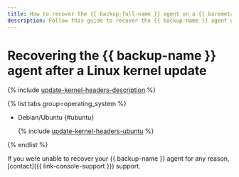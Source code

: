 ```yaml
---
title: How to recover the {{ backup-full-name }} agent on a {{ baremetal-name }} server
description: Follow this guide to recover the {{ backup-name }} agent on a {{ baremetal-full-name }} server after a Linux kernel version update.
---
```


# Recovering the {{ backup-name }} agent after a Linux kernel update


{% include [update-kernel-headers-description](../../../_includes/backup/operations/update-kernel-headers-description.md) %}

{% list tabs group=operating_system %}

- Debian/Ubuntu {#ubuntu}

  {% include [update-kernel-headers-ubuntu](../../../_includes/backup/operations/update-kernel-headers-ubuntu.md) %}

{% endlist %}

If you were unable to recover your {{ backup-name }} agent for any reason, [contact]({{ link-console-support }}) support.
